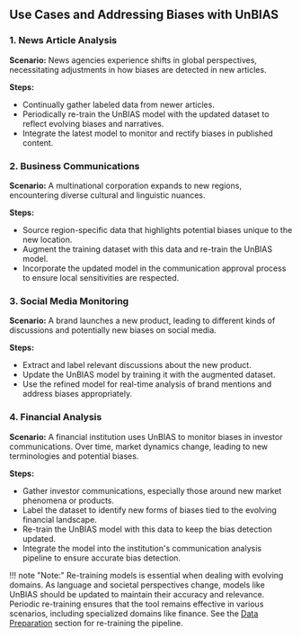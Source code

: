 ## Use Cases and Addressing Biases with UnBIAS

### 1. News Article Analysis

**Scenario:** News agencies experience shifts in global perspectives, necessitating adjustments in how biases are detected in new articles.

**Steps:** 
- Continually gather labeled data from newer articles.
- Periodically re-train the UnBIAS model with the updated dataset to reflect evolving biases and narratives.
- Integrate the latest model to monitor and rectify biases in published content.

### 2. Business Communications

**Scenario:** A multinational corporation expands to new regions, encountering diverse cultural and linguistic nuances.

**Steps:** 
- Source region-specific data that highlights potential biases unique to the new location.
- Augment the training dataset with this data and re-train the UnBIAS model.
- Incorporate the updated model in the communication approval process to ensure local sensitivities are respected.

### 3. Social Media Monitoring

**Scenario:** A brand launches a new product, leading to different kinds of discussions and potentially new biases on social media.

**Steps:** 
- Extract and label relevant discussions about the new product.
- Update the UnBIAS model by training it with the augmented dataset.
- Use the refined model for real-time analysis of brand mentions and address biases appropriately.

### 4. Financial Analysis

**Scenario:** A financial institution uses UnBIAS to monitor biases in investor communications. Over time, market dynamics change, leading to new terminologies and potential biases.

**Steps:** 
- Gather investor communications, especially those around new market phenomena or products.
- Label the dataset to identify new forms of biases tied to the evolving financial landscape.
- Re-train the UnBIAS model with this data to keep the bias detection updated.
- Integrate the model into the institution's communication analysis pipeline to ensure accurate bias detection.

!!! note "Note:"
    Re-training models is essential when dealing with evolving domains. As language and societal perspectives change, models like UnBIAS should be updated to maintain their accuracy and relevance. Periodic re-training ensures that the tool remains effective in various scenarios, including specialized domains like finance.
    See the [Data Preparation](data_prep) section for re-training the pipeline.
